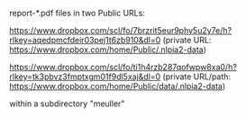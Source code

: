report-*.pdf files in two Public URLs:

https://www.dropbox.com/scl/fo/7brzrit5eur9phy5u2y7e/h?rlkey=aqedpmcfdeir03pej1t6zb910&dl=0
(private URL: https://www.dropbox.com/home/Public/.nlpia2-data)

https://www.dropbox.com/scl/fo/ti1h4rzb287qofwpw8xa0/h?rlkey=tk3pbvz3fmptxgm01f9dl5xaj&dl=0
(private URL/path: https://www.dropbox.com/home/Public/data/.nlpia2-data)

within a subdirectory "meuller"
